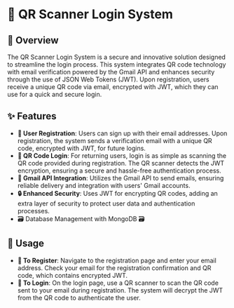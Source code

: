 
# 📱 QR Scanner Login System

## 🌟 Overview

The QR Scanner Login System is a secure and innovative solution designed to streamline the login process. This system integrates QR code technology with email verification powered by the Gmail API and enhances security through the use of JSON Web Tokens (JWT). Upon registration, users receive a unique QR code via email, encrypted with JWT, which they can use for a quick and secure login.

## ✨ Features

- **👤 User Registration**: Users can sign up with their email addresses. Upon registration, the system sends a verification email with a unique QR code, encrypted with JWT, for future logins.
- **🔐 QR Code Login**: For returning users, login is as simple as scanning the QR code provided during registration. The QR scanner detects the JWT encryption, ensuring a secure and hassle-free authentication process.
- **📧 Gmail API Integration**: Utilizes the Gmail API to send emails, ensuring reliable delivery and integration with users' Gmail accounts.
- **🔒 Enhanced Security**: Uses JWT for encrypting QR codes, adding an extra layer of security to protect user data and authentication processes.
- 🗃️ Database Management with MongoDB 🗃️





## 📖 Usage

- **📝 To Register**: Navigate to the registration page and enter your email address. Check your email for the registration confirmation and QR code, which contains encrypted JWT.
- **🔑 To Login**: On the login page, use a QR scanner to scan the QR code sent to your email during registration. The system will decrypt the JWT from the QR code to authenticate the user.



